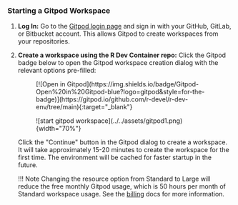 
### Starting a Gitpod Workspace

1. **Log In:**
Go to the [Gitpod login page](https://gitpod.io/login/) and sign in with your GitHub, GitLab, or Bitbucket account. This allows Gitpod to create workspaces from your repositories.

2. **Create a workspace using the R Dev Container repo:**
Click the Gitpod badge below to open the Gitpod workspace creation dialog with the relevant options pre-filled:

    <figure markdown="span">
    [![Open in Gitpod](https://img.shields.io/badge/Gitpod-Open%20in%20Gitpod-blue?logo=gitpod&style=for-the-badge)](https://gitpod.io/github.com/r-devel/r-dev-env/tree/main){:target="_blank"}
    </figure>

    <figure markdown="span">
    ![start gitpod workspace](../../assets/gitpod1.png){width="70%"}
    </figure>

    Click the "Continue" button in the Gitpod dialog to create a workspace. It will take approximately 15-20 minutes to create the workspace for the first time. The environment will be cached for faster startup in the future.

    !!! Note
        Changing the resource option from Standard to Large will reduce the free monthly Gitpod usage, which is 50 hours per month of Standard workspace usage. See the [billing](https://www.gitpod.io/docs/configure/billing) docs for more information.
